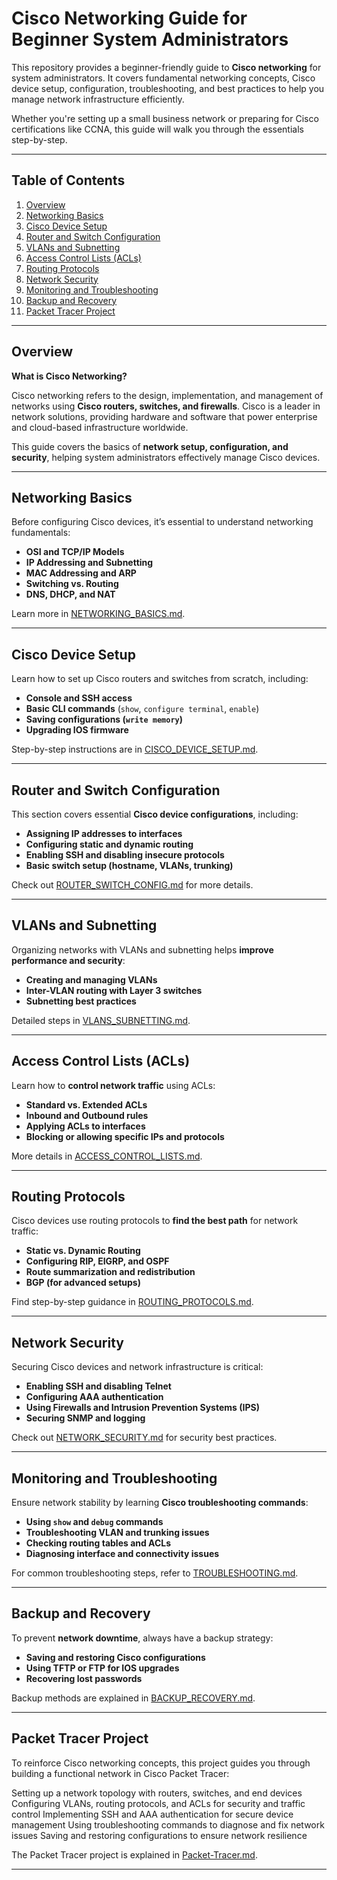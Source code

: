 # Cisco Networking Guide for Beginner System Administrators  

This repository provides a beginner-friendly guide to **Cisco networking** for system administrators. It covers fundamental networking concepts, Cisco device setup, configuration, troubleshooting, and best practices to help you manage network infrastructure efficiently.  

Whether you're setting up a small business network or preparing for Cisco certifications like CCNA, this guide will walk you through the essentials step-by-step.  

---

## Table of Contents  

1. [Overview](#overview)  
2. [Networking Basics](networking-basics.md)  
3. [Cisco Device Setup](cisco-device-setup.md)  
4. [Router and Switch Configuration](router-switch-config.md)  
5. [VLANs and Subnetting](vlans-subnetting.md)  
6. [Access Control Lists (ACLs)](access-control-lists.md)  
7. [Routing Protocols](routing-protocols.md)  
8. [Network Security](network-security.md)  
9. [Monitoring and Troubleshooting](troubleshooting.md)  
10. [Backup and Recovery](backup-recovery.md)
11. [Packet Tracer Project](packet-tracer.md)

---

## Overview  

**What is Cisco Networking?**  

Cisco networking refers to the design, implementation, and management of networks using **Cisco routers, switches, and firewalls**. Cisco is a leader in network solutions, providing hardware and software that power enterprise and cloud-based infrastructure worldwide.  

This guide covers the basics of **network setup, configuration, and security**, helping system administrators effectively manage Cisco devices.  

---

## Networking Basics  

Before configuring Cisco devices, it’s essential to understand networking fundamentals:  

- **OSI and TCP/IP Models**  
- **IP Addressing and Subnetting**  
- **MAC Addressing and ARP**  
- **Switching vs. Routing**  
- **DNS, DHCP, and NAT**  

Learn more in [NETWORKING_BASICS.md](networking-basics.md).  

---

## Cisco Device Setup  

Learn how to set up Cisco routers and switches from scratch, including:  

- **Console and SSH access**  
- **Basic CLI commands** (`show`, `configure terminal`, `enable`)  
- **Saving configurations (`write memory`)**  
- **Upgrading IOS firmware**  

Step-by-step instructions are in [CISCO_DEVICE_SETUP.md](cisco-device-setup.md).  

---

## Router and Switch Configuration  

This section covers essential **Cisco device configurations**, including:  

- **Assigning IP addresses to interfaces**  
- **Configuring static and dynamic routing**  
- **Enabling SSH and disabling insecure protocols**  
- **Basic switch setup (hostname, VLANs, trunking)**  

Check out [ROUTER_SWITCH_CONFIG.md](router-switch-config.md) for more details.  

---

## VLANs and Subnetting  

Organizing networks with VLANs and subnetting helps **improve performance and security**:  

- **Creating and managing VLANs**  
- **Inter-VLAN routing with Layer 3 switches**  
- **Subnetting best practices**  

Detailed steps in [VLANS_SUBNETTING.md](vlans-subnetting.md).  

---

## Access Control Lists (ACLs)  

Learn how to **control network traffic** using ACLs:  

- **Standard vs. Extended ACLs**  
- **Inbound and Outbound rules**  
- **Applying ACLs to interfaces**  
- **Blocking or allowing specific IPs and protocols**  

More details in [ACCESS_CONTROL_LISTS.md](access-control-lists.md).  

---

## Routing Protocols  

Cisco devices use routing protocols to **find the best path** for network traffic:  

- **Static vs. Dynamic Routing**  
- **Configuring RIP, EIGRP, and OSPF**  
- **Route summarization and redistribution**  
- **BGP (for advanced setups)**  

Find step-by-step guidance in [ROUTING_PROTOCOLS.md](routing-protocols.md).  

---

## Network Security  

Securing Cisco devices and network infrastructure is critical:  

- **Enabling SSH and disabling Telnet**  
- **Configuring AAA authentication**  
- **Using Firewalls and Intrusion Prevention Systems (IPS)**  
- **Securing SNMP and logging**  

Check out [NETWORK_SECURITY.md](network-security.md) for security best practices.  

---

## Monitoring and Troubleshooting  

Ensure network stability by learning **Cisco troubleshooting commands**:  

- **Using `show` and `debug` commands**  
- **Troubleshooting VLAN and trunking issues**  
- **Checking routing tables and ACLs**  
- **Diagnosing interface and connectivity issues**  

For common troubleshooting steps, refer to [TROUBLESHOOTING.md](troubleshooting.md).  

---

## Backup and Recovery  

To prevent **network downtime**, always have a backup strategy:  

- **Saving and restoring Cisco configurations**  
- **Using TFTP or FTP for IOS upgrades**  
- **Recovering lost passwords**  

Backup methods are explained in [BACKUP_RECOVERY.md](backup-recovery.md).  

---

## Packet Tracer Project

To reinforce Cisco networking concepts, this project guides you through building a functional network in Cisco Packet Tracer:

Setting up a network topology with routers, switches, and end devices
Configuring VLANs, routing protocols, and ACLs for security and traffic control
Implementing SSH and AAA authentication for secure device management
Using troubleshooting commands to diagnose and fix network issues
Saving and restoring configurations to ensure network resilience

The Packet Tracer project is explained in [Packet-Tracer.md](packet-tracer.md).

---
